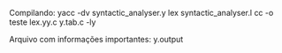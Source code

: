 Compilando:
    yacc -dv syntactic_analyser.y
    lex syntactic_analyser.l
    cc -o teste lex.yy.c y.tab.c -ly

Arquivo com informações importantes: y.output